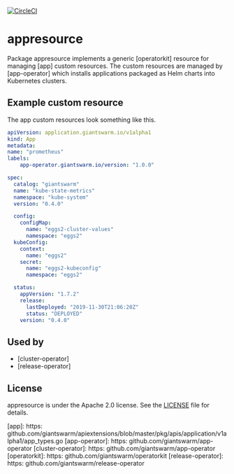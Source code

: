 [![CircleCI](https://circleci.com/gh/giantswarm/appresource.svg?style=svg)](https://circleci.com/gh/giantswarm/appresource)

# appresource

Package appresource implements a generic [operatorkit] resource for managing
[app] custom resources. The custom resources are managed by [app-operator]
which installs applications packaged as Helm charts into Kubernetes clusters.

## Example custom resource

The app custom resources look something like this.

```yaml
apiVersion: application.giantswarm.io/v1alpha1
kind: App
metadata:
name: "prometheus"
labels:
    app-operator.giantswarm.io/version: "1.0.0"

spec:
  catalog: "giantswarm"
  name: "kube-state-metrics"
  namespace: "kube-system"
  version: "0.4.0"

  config:
    configMap:
      name: "eggs2-cluster-values"
      namespace: "eggs2"
  kubeConfig:
    context:
      name: "eggs2"
    secret:
      name: "eggs2-kubeconfig"
      namespace: "eggs2"

  status:
    appVersion: "1.7.2"
    release:
      lastDeployed: "2019-11-30T21:06:20Z"
      status: "DEPLOYED"
    version: "0.4.0"
```

## Used by

- [cluster-operator]
- [release-operator]

## License

appresource is under the Apache 2.0 license. See the [LICENSE](LICENSE) file
for details.

[app]: https: github.com/giantswarm/apiextensions/blob/master/pkg/apis/application/v1alpha1/app_types.go
[app-operator]: https: github.com/giantswarm/app-operator
[cluster-operator]: https: github.com/giantswarm/app-operator
[operatorkit]: https: github.com/giantswarm/operatorkit
[release-operator]: https: github.com/giantswarm/release-operator
